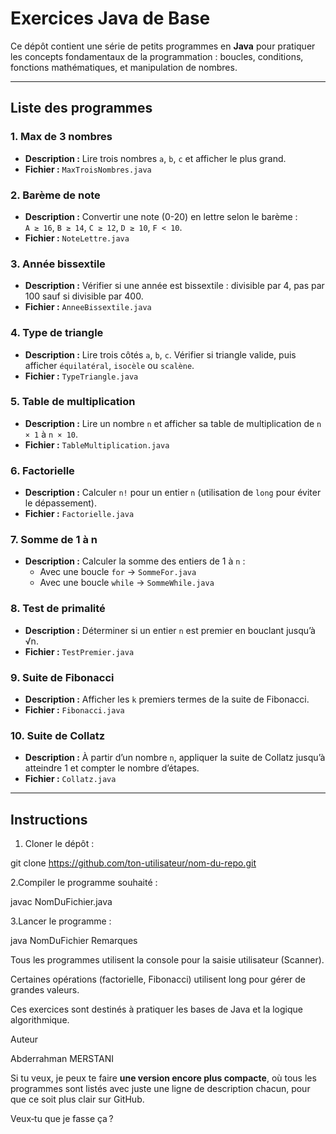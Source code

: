 # Exercices Java de Base

Ce dépôt contient une série de petits programmes en **Java** pour pratiquer les concepts fondamentaux de la programmation : boucles, conditions, fonctions mathématiques, et manipulation de nombres.

---

## Liste des programmes

### 1. Max de 3 nombres
- **Description :** Lire trois nombres `a`, `b`, `c` et afficher le plus grand.
- **Fichier :** `MaxTroisNombres.java`

### 2. Barème de note
- **Description :** Convertir une note (0-20) en lettre selon le barème :  
  `A ≥ 16`, `B ≥ 14`, `C ≥ 12`, `D ≥ 10`, `F < 10`.
- **Fichier :** `NoteLettre.java`

### 3. Année bissextile
- **Description :** Vérifier si une année est bissextile : divisible par 4, pas par 100 sauf si divisible par 400.
- **Fichier :** `AnneeBissextile.java`

### 4. Type de triangle
- **Description :** Lire trois côtés `a`, `b`, `c`. Vérifier si triangle valide, puis afficher `équilatéral`, `isocèle` ou `scalène`.
- **Fichier :** `TypeTriangle.java`

### 5. Table de multiplication
- **Description :** Lire un nombre `n` et afficher sa table de multiplication de `n × 1` à `n × 10`.
- **Fichier :** `TableMultiplication.java`

### 6. Factorielle
- **Description :** Calculer `n!` pour un entier `n` (utilisation de `long` pour éviter le dépassement).
- **Fichier :** `Factorielle.java`

### 7. Somme de 1 à n
- **Description :** Calculer la somme des entiers de 1 à `n` :  
  - Avec une boucle `for` → `SommeFor.java`  
  - Avec une boucle `while` → `SommeWhile.java`

### 8. Test de primalité
- **Description :** Déterminer si un entier `n` est premier en bouclant jusqu’à √n.
- **Fichier :** `TestPremier.java`

### 9. Suite de Fibonacci
- **Description :** Afficher les `k` premiers termes de la suite de Fibonacci.
- **Fichier :** `Fibonacci.java`

### 10. Suite de Collatz
- **Description :** À partir d’un nombre `n`, appliquer la suite de Collatz jusqu’à atteindre 1 et compter le nombre d’étapes.
- **Fichier :** `Collatz.java`

---

## Instructions

1. Cloner le dépôt :  

git clone https://github.com/ton-utilisateur/nom-du-repo.git

2.Compiler le programme souhaité :

javac NomDuFichier.java


3.Lancer le programme :

java NomDuFichier
Remarques

Tous les programmes utilisent la console pour la saisie utilisateur (Scanner).

Certaines opérations (factorielle, Fibonacci) utilisent long pour gérer de grandes valeurs.

Ces exercices sont destinés à pratiquer les bases de Java et la logique algorithmique.

Auteur

Abderrahman MERSTANI


Si tu veux, je peux te faire **une version encore plus compacte**, où tous les programmes sont listés avec juste une ligne de description chacun, pour que ce soit plus clair sur GitHub.  

Veux‑tu que je fasse ça ?

